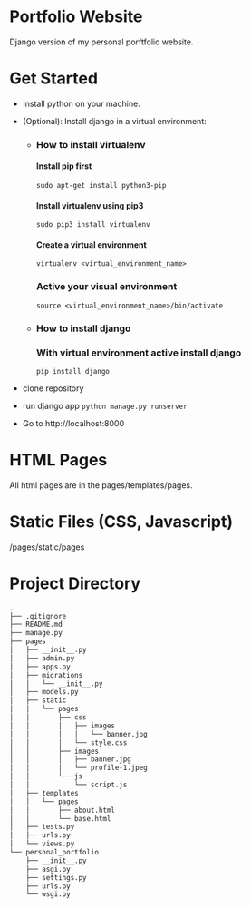 # Portfolio Website
Django version of my personal porftfolio website.

# Get Started
- Install python on your machine.
- (Optional): Install django in a virtual environment:
  - ### How to install virtualenv
      #### Install pip first
      ``` sudo apt-get install python3-pip ```
      #### Install virtualenv using pip3
      ``` sudo pip3 install virtualenv ```
      #### Create a virtual environment
      ``` virtualenv <virtual_environment_name> ```
      ### Active your visual environment
      ``` source <virtual_environment_name>/bin/activate ```
  - ### How to install django
      ### With virtual environment active install django
     ``` pip install django ```
     
 - clone repository
 - run django app
    ``` python manage.py runserver ```
 - Go to http://localhost:8000

# HTML Pages
All html pages are in the pages/templates/pages.

# Static Files (CSS, Javascript)
/pages/static/pages

# Project Directory

```bash
.
├── .gitignore
├── README.md
├── manage.py
├── pages
│   ├── __init__.py
│   ├── admin.py
│   ├── apps.py
│   ├── migrations
│   │   └── __init__.py
│   ├── models.py
│   ├── static
│   │   └── pages
│   │       ├── css
│   │       │   ├── images
│   │       │   │   └── banner.jpg
│   │       │   └── style.css
│   │       ├── images
│   │       │   ├── banner.jpg
│   │       │   └── profile-1.jpeg
│   │       └── js
│   │           └── script.js
│   ├── templates
│   │   └── pages
│   │       ├── about.html
│   │       └── base.html
│   ├── tests.py
│   ├── urls.py
│   └── views.py
└── personal_portfolio
    ├── __init__.py
    ├── asgi.py
    ├── settings.py
    ├── urls.py
    └── wsgi.py
 ```
